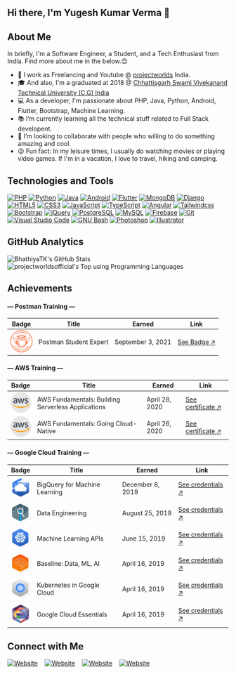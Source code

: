 ## Hi there, I'm Yugesh Kumar Verma 👋

## About Me

In briefly, I'm a Software Engineer, a Student, and a Tech Enthusiast from India. Find more about me in the below.😊

- 🏢 I work as Freelancing and Youtube  @ [projectworlds][yni] India.
- 🎓 And also, I'm a graduated at 2018  @ [Chhattisgarh Swami Vivekanand Technical University (C.G) India][uni]
- 💻 As a developer, I'm passionate about PHP, Java, Python, Android, Flutter, Bootstrap, Machine Learning.
- 📚 I’m currently learning all the technical stuff related to Full Stack developent.
- 👯 I’m looking to collaborate with people who willing to do something amazing and cool.
- 😜 Fun fact: In my leisure times, I usually do  watching movies or playing video games. If I'm in a vacation, I love to travel, hiking and camping.



## Technologies and Tools

[![PHP](https://img.shields.io/badge/-PHP-black?style=flat-square&logo=php)](https://github.com/BhathiyaTK)
[![Python](https://img.shields.io/badge/-Python-black?style=flat-square&logo=python)](https://github.com/BhathiyaTK)
[![Java](https://img.shields.io/badge/-Java-black?style=flat-square&logo=java)](https://github.com/BhathiyaTK)
[![Android](https://img.shields.io/badge/-Android-black?style=flat-square&logo=android)](https://github.com/BhathiyaTK)
[![Flutter](https://img.shields.io/badge/-Flutter-black?style=flat-square&logo=flutter)](https://github.com/BhathiyaTK)
[![MongoDB](https://img.shields.io/badge/-MongoDB-black?style=flat-square&logo=mongodb)](https://github.com/BhathiyaTK)
[![Django](https://img.shields.io/badge/-Django-black?style=flat-square&logo=django&logoColor=137D55)](https://github.com/BhathiyaTK)
[![HTML5](https://img.shields.io/badge/-HTML5-black?style=flat-square&logo=html5)](https://github.com/BhathiyaTK)
[![CSS3](https://img.shields.io/badge/-CSS3-black?style=flat-square&logo=css3&logoColor=1572B6)](https://github.com/BhathiyaTK)
[![JavaScript](https://img.shields.io/badge/-JavaScript-black?style=flat-square&logo=javascript)](https://github.com/BhathiyaTK)
[![TypeScript](https://img.shields.io/badge/-TypeScript-black?style=flat-square&logo=typescript)](https://github.com/BhathiyaTK)
[![Angular](https://img.shields.io/badge/-Angular-black?style=flat-square&logo=angular&logoColor=DD1B16)](https://github.com/BhathiyaTK)
[![Tailwindcss](https://img.shields.io/badge/-Tailwindcss-black?style=flat&logo=tailwindcss)](https://github.com/BhathiyaTK)
[![Bootstrap](https://img.shields.io/badge/-Bootstrap-black?style=flat-square&logo=bootstrap)](https://github.com/BhathiyaTK)
[![jQuery](https://img.shields.io/badge/-jQuery-black?style=flat-square&logo=jquery&logoColor=0769AD)](https://github.com/BhathiyaTK)
[![PostgreSQL](https://img.shields.io/badge/-PostgreSQL-black?style=flat-square&logo=postgresql)](https://github.com/BhathiyaTK)
[![MySQL](https://img.shields.io/badge/-MySQL-black?style=flat-square&logo=mysql)](https://github.com/BhathiyaTK)
[![Firebase](https://img.shields.io/badge/-Firebase-black?style=flat-square&logo=firebase)](https://github.com/BhathiyaTK)
[![Git](https://img.shields.io/badge/-Git-black?style=flat-square&logo=git)](https://github.com/BhathiyaTK)
[![Visual Studio Code](https://img.shields.io/badge/-Visual%20Studio%20Code-black?style=flat&logo=visual-studio-code&logoColor=007ACC)](https://github.com/BhathiyaTK)
[![GNU Bash](https://img.shields.io/badge/-Bash-black?style=flat-square&logo=gnu+bash)](https://github.com/BhathiyaTK)
[![Photoshop](https://img.shields.io/badge/-Photoshop-black?style=flat&logo=adobe-photoshop)](https://github.com/BhathiyaTK)
[![Illustrator](https://img.shields.io/badge/-Illustrator-black?style=flat&logo=adobe-illustrator)](https://github.com/BhathiyaTK)

## GitHub Analytics

<img align="left" width="55%" alt="BhathiyaTK's GitHub Stats" src="https://github-readme-stats.vercel.app/api?username=projectworldsofficial&custom_title=Contribution+Stats&show_icons=true&hide_border=true&include_all_commits=true&count_private=true&theme=dracula&disable_animations=true" />

<img alt="projectworldsofficial's Top using Programming Languages" src="https://github-readme-stats.vercel.app/api/top-langs/?username=BhathiyaTK&layout=compact&theme=dracula&hide_border=true&langs_count=8&hide=scss,less,hack" />

## Achievements

#### — Postman Training —

| Badge                                                                                                              | Title                  | Earned            | Link                                                                                                                           |
| ------------------------------------------------------------------------------------------------------------------ | ---------------------- | ----------------- | ------------------------------------------------------------------------------------------------------------------------------ |
| ![Postman Student Expert Badge](https://github.com/BhathiyaTK/BhathiyaTK/blob/master/images/pse.png?raw=true&s=50) | Postman Student Expert | September 3, 2021 | [See Badge ↗](https://api.badgr.io/public/assertions/WIydLPMURzOle8EX8G6OXw?identity__email=bhathiyakariyawasam94%40gmail.com) |

#### — AWS Training —

| Badge                                                                                           | Title                                              | Earned         | Link                                                                             |
| ----------------------------------------------------------------------------------------------- | -------------------------------------------------- | -------------- | -------------------------------------------------------------------------------- |
| ![AWS Badge](https://github.com/BhathiyaTK/BhathiyaTK/blob/master/images/aws.png?raw=true&s=50) | AWS Fundamentals: Building Serverless Applications | April 28, 2020 | [See certificate ↗](https://coursera.org/share/5fe8a0b8ef9f27176994cbe80d31b48c) |
| ![AWS Badge](https://github.com/BhathiyaTK/BhathiyaTK/blob/master/images/aws.png?raw=true&s=50) | AWS Fundamentals: Going Cloud-Native               | April 26, 2020 | [See certificate ↗](https://coursera.org/share/949f20994bbd7fee6a714a8a535c2906) |

#### — Google Cloud Training —

| Badge                                                                                                                   | Title                         | Earned           | Link                                                                                                             |
| ----------------------------------------------------------------------------------------------------------------------- | ----------------------------- | ---------------- | ---------------------------------------------------------------------------------------------------------------- |
| ![BigQuery for Machine Learning Badge](https://github.com/BhathiyaTK/BhathiyaTK/blob/master/images/1.png?raw=true&s=50) | BigQuery for Machine Learning | December 8, 2019 | [See credentials ↗](https://run.qwiklabs.com/public_profiles/09eb9063-4829-484e-b597-906276b142f5/badges/185460) |
| ![Data Engineering Badge](https://github.com/BhathiyaTK/BhathiyaTK/blob/master/images/2.png?raw=true&s=50)              | Data Engineering              | August 25, 2019  | [See credentials ↗](https://run.qwiklabs.com/public_profiles/09eb9063-4829-484e-b597-906276b142f5/badges/114272) |
| ![Machine Learning APIs Badge](https://github.com/BhathiyaTK/BhathiyaTK/blob/master/images/3.png?raw=true&s=50)         | Machine Learning APIs         | June 15, 2019    | [See credentials ↗](https://run.qwiklabs.com/public_profiles/09eb9063-4829-484e-b597-906276b142f5/badges/79788)  |
| ![Baseline: Data, ML, AI Badge](https://github.com/BhathiyaTK/BhathiyaTK/blob/master/images/4.png?raw=true&s=50)        | Baseline: Data, ML, AI        | April 16, 2019   | [See credentials ↗](https://run.qwiklabs.com/public_profiles/09eb9063-4829-484e-b597-906276b142f5/badges/66153)  |
| ![Kubernetes in Google Cloud Badge](https://github.com/BhathiyaTK/BhathiyaTK/blob/master/images/5.png?raw=true&s=50)    | Kubernetes in Google Cloud    | April 16, 2019   | [See credentials ↗](https://run.qwiklabs.com/public_profiles/09eb9063-4829-484e-b597-906276b142f5/badges/66042)  |
| ![Google Cloud Essentials Badge](https://github.com/BhathiyaTK/BhathiyaTK/blob/master/images/6.png?raw=true&s=50)       | Google Cloud Essentials       | April 16, 2019   | [See credentials ↗](https://run.qwiklabs.com/public_profiles/09eb9063-4829-484e-b597-906276b142f5/badges/60447)  |

## Connect with Me

[![Website](https://img.shields.io/website?down_message=offline&label=website&logo=google+chrome&logoColor=%23fff&style=for-the-badge&up_message=visit&url=https%3A%2F%2Fbhathiyatk.github.io)][website]
&nbsp;&nbsp;&nbsp;[![Website](https://img.shields.io/website?down_color=%230077B5&down_message=connect&label=linkedin&logo=linkedin&logoColor=%23fff&style=for-the-badge&up_message=connect&url=https%3A%2F%2Fwww.linkedin.com%2Fin%2Fbhathiyatk%2F)][linkedin]
&nbsp;&nbsp;&nbsp;[![Website](https://img.shields.io/website?color=%231877F2&down_message=connect&label=facebook&logo=facebook&logoColor=%23fff&style=for-the-badge&up_message=be%20a%20friend&url=https%3A%2F%2Fwww.facebook.com%2Fbhathiya.tk%2F)][facebook]
&nbsp;&nbsp;&nbsp;[![Website](https://img.shields.io/website?color=%23E4405F&down_message=follow&label=instagram&logo=instagram&logoColor=%23fff&style=for-the-badge&up_message=follow&url=https%3A%2F%2Fwww.instagram.com%2Fbhathiya.kariyawasam%2F)][instagram]

[work]: https://projectworlds.in/
[uni]: https://csvtu.ac.in/ew/
[yni]: https://www.youtube.com/channel/UCFMkpvtYjSAPXUPjImQK7bg/
[website]: https://projectworlds.in/
[instagram]: https://www.instagram.com/projectworlds/
[linkedin]: #
[facebook]: https://www.facebook.com/projectworlds
